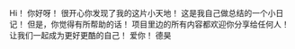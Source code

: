 Hi！ 
你好呀！ 
很开心你发现了我的这片小天地！ 
这是我自己做总结的一个小日记！ 
但是，你觉得有所帮助的话！ 
项目里边的所有内容都欢迎你分享给任何人！ 
让我们一起成为更好更酷的自己！ 
爱你！ 
德昊